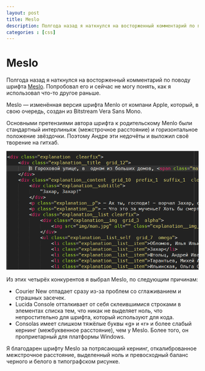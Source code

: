 ```yaml
---
layout: post
title: Meslo
description: Полгода назад я наткнулся на восторженный комментарий по поводу шрифта Meslo. Попробовал его и сейчас не могу понять, как я использовал что-то другое раньше.
categories : [css]
---
```


Meslo
============================

Полгода назад я наткнулся на восторженный комментарий по поводу шрифта [Meslo][1]. Попробовал его и сейчас не могу понять, как я использовал что-то другое раньше.

Meslo — изменённая версия шрифта Menlo от компани Apple, который, в свою очередь, создан из Bitstream Vera Sans Mono.

Основными претензиями автора шрифта к родительскому Menlo были стандартный интерлиньяж (межстрочное расстояние) и горизонтальное положение звёздочки. Поэтому Андре эти недочёты и выложил своё творение на гитхаб.  

![Meslo][2]

Из этих четырёх конкурентов я выбрал Meslo, по следующим причинам:

* Courier New отпадает сразу из-за проблем со сглаживанием и страшных засечек.
* Lucida Console отталкивает от себя склеившимися строками в элементах списка тем, что никак не выделяет ноль, что непростительно для шрифта, который используют для кода.
* Consolas имеет слишком тяжёлые буквы «g» и «r» и более слабый кернинг (межбуквенное расстояние), чем у Meslo. Более того, он проприетарный для платформы Windows.

Я благодарен шрифту Meslo за потрясающий кернинг, откалиброванное межстрочное расстояние, выделенный ноль и превосходный баланс черного и белого в типографском рисунке.



[1]: https://github.com/andreberg/Meslo-Font
[2]: ../img/meslo-html-sample.png "Meslo"
